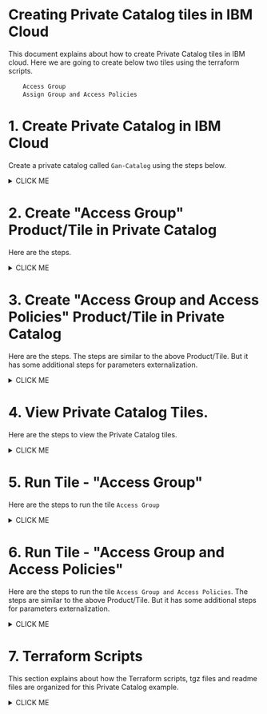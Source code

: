 # Creating Private Catalog tiles in IBM Cloud

This document explains about how to create Private Catalog tiles in IBM cloud. Here we are going to create  below two tiles using the terraform scripts.

```
    Access Group
    Assign Group and Access Policies
```

# 1. Create Private Catalog in IBM Cloud

Create a private catalog called `Gan-Catalog` using the steps below.

<details><summary>CLICK ME</summary>
<br></br>
1. Click on `Manage > Catalog` in ibm cloud web console.

<img src="images/1-PrivateCatalog-01-click-catalog.png" width="600">
<br></br>

2. Click on `Private Catalogs` .

It shows the private catalogs list.

<img src="images/1-PrivateCatalog-02-click-privatecatalog.png" width="600">
<br></br>

3. Click on `Create`.

<img src="images/1-PrivateCatalog-03-click-create.png" width="600">
<br></br>

4. Enter the details.

<img src="images/1-PrivateCatalog-04-create.png" width="600">
<br></br>

5. Click on `Create` button in the above screen.

It shows the created private catalog screen with empty product/tiles list. 

<img src="images/1-PrivateCatalog-05-add-product.png" width="600">
<br></br>

</details>

# 2. Create "Access Group" Product/Tile in Private Catalog

Here are the steps. 

<details><summary>CLICK ME</summary>

1. Click on `Add Product` in the above screen (`Gan-Catalog` page).

2. Enter the `tgz` file in the Add product page.

<img src="images/AddCatalogProduct-ag-02-addproduct-1.png" width="600">
<br></br>

The `tgz` it is a compressed form of a terraform scripts that we want to execute on click of this tile.

Here we are giving the below `tgz` file.

https://github.com/GandhiCloudLab/ibm-cloud-private-catalog-iam-ag/blob/master/tgz/AccessGroup-0.0.1.tgz

The explanation about the terraform files are given under following sections.

3. It reads .tgz file and shows the `content type` and `name`.

<img src="images/AddCatalogProduct-ag-02-addproduct-3.png" width="600">
<br></br>

4. The product is created and need to update few more details..

Click on the "Select at least .." link.

<img src="images/AddCatalogProduct-ag-03-updateproduct-3.png" width="600">
<br></br>

5. Enter the `Product Name` and `Catagories and Filters` details.

<img src="images/AddCatalogProduct-ag-03-updateproduct-4.png" width="600">
<br></br>

6. Enter the `Documentation URL` and `Short Description` details.

The documentation url, is the readme file that could keep it in your terraform scripts folder.

https://github.com/GandhiCloudLab/ibm-cloud-private-catalog-iam-ag/blob/master/terraform/accessgroup/readme.md

<img src="images/AddCatalogProduct-ag-03-updateproduct-5.png" width="600">
<br></br>

7. Enter the `Readme` details.

<img src="images/AddCatalogProduct-ag-03-updateproduct-7-readme.png" width="600">
<br></br>

8. Click on the `Update` button to save the changes.

<img src="images/AddCatalogProduct-ag-04-update.png" width="600">
<br></br>

9. Click on the `Validate` button to validate the terraform script.

<img src="images/AddCatalogProduct-ag-05-validate.png" width="600">
<br></br>

10. Click on the `Publish to Account` button to publish the Product/Tile.

You can see the status of the Validate here, before you publish.

<img src="images/AddCatalogProduct-ag-06-publish.png" width="600">
<br></br>

11. The Product/Tile is published.

You can click on `Gan-Catalog` to go back to Private Catalog page. 

<img src="images/AddCatalogProduct-ag-07-published.png" width="600">

</details>


# 3. Create "Access Group and Access Policies" Product/Tile in Private Catalog

Here are the steps. The steps are similar to the above Product/Tile. But it has some additional steps for parameters externalization.

<details><summary>CLICK ME</summary>

1. Click on `Add Product` in `Gan-Catalog` page.

<img src="images/AddCatalogProduct-AGAP-02-addproduct-1.png" width="600">
<br></br>

2. Enter the `tgz` file in the Add product page.

<img src="images/AddCatalogProduct-AGAP-02-addproduct-2.png" width="600">
<br></br>

The `tgz` it is a compressed form of a terraform scripts that we want to execute on click of this tile.

Here we are giving the below `tgz` file. 

https://github.com/GandhiCloudLab/ibm-cloud-private-catalog-iam-ag/blob/master/tgz/AccessGroup-AccessPolicy-0.0.1.tgz

The explanation about the terraform files are given under following sections.

3. It reads .tgz file and shows `content type` and `name`.

4. The product is created and need to update few more details..

Click on the "Select at least .." link.

<img src="images/AddCatalogProduct-AGAP-02-addproduct-3-configure.png" width="600">
<br></br>

5. Enter the `Product Name` and `Catagories and Filters` details.

<img src="images/AddCatalogProduct-AGAP-03-updateproduct-1-name.png" width="600">

<img src="images/AddCatalogProduct-AGAP-03-updateproduct-2-catagories.png" width="600">
<br></br>

6. Enter the `Documentation URL` and `Short Description` details.

The documentation url, is the readme file that could keep it in your terraform scripts folder.

https://github.com/GandhiCloudLab/ibm-cloud-private-catalog-iam-ag/blob/master/terraform/accessgroup-accesspolicy/readme.md

<img src="images/AddCatalogProduct-AGAP-03-updateproduct-3-desc.png" width="600">
<br></br>

8. Click on the `Add Deployment Values` link to expose the user param variables.

<img src="images/AddCatalogProduct-AGAP-03-updateproduct-4-param-1.png" width="600">
<br></br>

It display the values like this from the terrraform scripts.

<img src="images/AddCatalogProduct-AGAP-03-updateproduct-4-param-2.png" width="600">
<br></br>

9. Check all the checkboxes and Click on `Add Deployment Values` button.

<img src="images/AddCatalogProduct-AGAP-03-updateproduct-4-param-3.png" width="600">
<br></br>

It display the values like this.

<img src="images/AddCatalogProduct-AGAP-03-updateproduct-4-param-4.png" width="600">
<br></br>

10. Enter the `Readme` details.

<img src="images/AddCatalogProduct-AGAP-03-updateproduct-5-readme.png" width="600">
<br></br>

11. Click on the `Update` button to save the changes.

<img src="images/AddCatalogProduct-AGAP-03-updateproduct-6-update.png" width="600">
<br></br>

12. Click on the `Validate` button to validate the terraform script.

<img src="images/AddCatalogProduct-AGAP-03-updateproduct-7-validate.png" width="600">
<br></br>

13. Click on the `Publish to Account` button to publish the Product/Tile.

You can see the status of the Validate here, before you publish.

<img src="images/AddCatalogProduct-AGAP-03-updateproduct-8-publish.png" width="600">
<br></br>

14. The Product/Tile is published.

You can click on `Gan-Catalog` to go back to Private Catalog page. 

<img src="images/AddCatalogProduct-AGAP-03-updateproduct-9-publsihed.png" width="600">
<br></br>

14. The `Gan-Catalog` list is displayed. 

<img src="images/AddCatalogProduct-AGAP-03-updateproduct-9-publsihed2.png" width="600">
<br></br>


</details>


# 4. View Private Catalog Tiles. 

Here are the steps to view the Private Catalog tiles.

<details><summary>CLICK ME</summary>

1. Click on `Catalog` in ibm cloud web console.

<img src="images/RunTile-01-click-catalog.png" width="600">
<br></br>

2. Choose the `Gan-Catalog` menu.

<img src="images/RunTile-02-click-gan-catalog.png" width="600">
<br></br>

3. It shows the 2 tiles that we created.

<img src="images/RunTile-03-tiles.png" width="600">
<br></br>

</details>


# 5. Run Tile - "Access Group"

Here are the steps to run the tile `Access Group`

<details><summary>CLICK ME</summary>

1. Click on `Access Group` tile listed in the `Gan-Catalog` private catalog (See the previous section to open it) .

<img src="images/RunTile-03-tiles.png" width="600">
<br></br>

2. It shows the tile details page.

<img src="images/RunTile-AG-01-details.png" width="600">
<br></br>

3. It shows the readme that we have entered

<img src="images/RunTile-AG-02-readme.png" width="600">
<br></br>

4. By clicking on `Doc` link, it shows the readme.me that we have linked

<img src="images/RunTile-AG-03-readme-doc.png" width="600">
<br></br>

5. Click on `Install` link, run the tile to create access group in the IAM.

<img src="images/RunTile-AG-04-install.png" width="600">
<br></br>

6. It shows `Apply Plan` which indicates the status of the execution.

<img src="images/RunTile-AG-05-apply-plan.png" width="600">
<br></br>

7. Execution is completed.

<img src="images/RunTile-AG-06-apply-plan-completed.png" width="600">

8. Here are the logs.

<img src="images/RunTile-AG-07-logs.png" width="600">
<br></br>

9. Click on `Manage > Access (IAM)` in ibm cloud web console to view the created Access Groups.

<img src="images/RunTile-AG-08-Click-IAM.png" width="600">
<br></br>

9. Click on `Access Groups` menu and you can see the created Access Groups.

<img src="images/RunTile-AG-09-See-ag.png" width="600">
<br></br>

</details>


# 6. Run Tile - "Access Group and Access Policies" 

Here are the steps to run the tile `Access Group and Access Policies`. The steps are similar to the above Product/Tile. But it has some additional steps for parameters externalization.

<details><summary>CLICK ME</summary>

1. Click on `Access Group and Access Policy` tile listed in the `Gan-Catalog` private catalog (See the previous section to open it) .

<img src="images/RunTile-AGAP-01-click-tile.png" width="600">
<br></br>

2. It shows the tile details page.

<img src="images/RunTile-AGAP-02-details.png" width="600">
<br></br>

3. It shows the readme that we have entered

<img src="images/RunTile-AGAP-03-readme.png" width="600">
<br></br>

4. By clicking on `Doc` link, it shows the readme.me that we have linked

<img src="images/RunTile-AG-03-readme-doc.png" width="600">
<br></br>

5. Click on `Parameters with Default values` link, it give parameters to the tile.

<img src="images/RunTile-AGAP-04-click-param.png" width="600">
<br></br>

6. It shows the default values as below.

<img src="images/RunTile-AGAP-05-param-default.png" width="600">
<br></br>

7. Chang the values as per the need.

<img src="images/RunTile-AGAP-06-param-modify.png" width="600">
<br></br>

8. Click on `Install` link in the above screen to run the tile to create access group and access policies in the IAM.

9. It shows `Apply Plan` which indicates the status of the execution and the execution is completed.

<img src="images/RunTile-AGAP-07-executed.png" width="600">
<br></br>

10. Click on `Manage > Access (IAM)` in ibm cloud web console to view the created Access Groups and access policies.

<img src="images/RunTile-AGAP-08-result1.png" width="600">
<img src="images/RunTile-AGAP-08-result2.png" width="600">
<br></br>

</details>


# 7. Terraform Scripts

This section explains about how the Terraform scripts, tgz files and readme files are organized for this Private Catalog example.

<details><summary>CLICK ME</summary>

The root folder of this GIT repo contains the below folders.

```
    terraform
    tgz
    install
```

<img src="images/Terraform01-root.png" width="600">
<br></br>

## 7.1 terraform

The terraform folder contains the 2 folders to have terraform scripts for those 2 tiles.

<img src="images/Terraform02-terraform.png" width="600">
<br></br>

### accessgroup tile

Access group tile contains the below files.

<img src="images/Terraform03-ag-files.png" width="600">
<br></br>

Here is the main file.

<img src="images/Terraform05-ag-details.png" width="600">
<br></br>

### accessgroup-accesspolicy tile

Access Group and Access Policy tile contains the below files.

<img src="images/Terraform06-agap-files.png" width="600">
<br></br>

Here is the main file.

<img src="images/Terraform07-agap-details.png" width="600">
<br></br>

Here is the external parameter related variables.

<img src="images/Terraform07-agap-variables.png" width="600">
<br></br>

## 7.2 tgz

Contains .tgz files of the terraform scripts

<img src="images/Terraform08-tgz-files.png" width="600">
<br></br>

Note : Here .tgz files are stored in the tgz folder. As a best practice it should be stored as part of the Git Tag Release.

## 7.3 install

Contains script files to create tgz files from the terraform folder. 

You can run `2-create-tgz-commit.sh` file to create tgz file and commit to git.

<img src="images/Terraform08-tgz-files.png" width="600">
<br></br>

</details>
